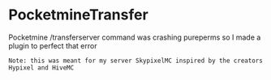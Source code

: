 # PocketmineTransfer
Pocketmine /transferserver command was crashing pureperms so I made a plugin to perfect that error 

```
Note: this was meant for my server SkypixelMC inspired by the creators Hypixel and HiveMC
```
